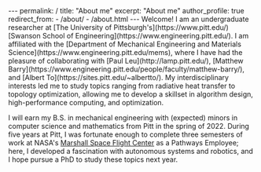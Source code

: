 <meta name="google-site-verification" content="66v2b1cMHcclnmI3PR-mnQyx4VTb7PCyDzXOMb_AYFc" />
---
permalink: /
title: "About me"
excerpt: "About me"
author_profile: true
redirect_from: 
  - /about/
  - /about.html
---
Welcome! I am an undergraduate researcher at [The University of Pittsburgh's](https://www.pitt.edu/) [Swanson School of Engineering](https://www.engineering.pitt.edu/).
I am affiliated with the [Department of Mechanical Engineering and Materials Science](https://www.engineering.pitt.edu/mems), where I have
had the pleasure of collaborating with [Paul Leu](http://lamp.pitt.edu/), [Matthew Barry](https://www.engineering.pitt.edu/people/faculty/matthew-barry/), 
and [Albert To](https://sites.pitt.edu/~albertto/). My interdisciplinary interests led me to study topics ranging from radiative 
heat transfer to topology optimization, allowing me to develop a skillset in algorithm design, high-performance computing, and optimization.

I will earn my B.S. in mechanical engineering with (expected) minors in computer science and mathematics from Pitt in the spring of 2022. 
During five years at Pitt, I was fortunate enough to complete three semesters of work at NASA's [Marshall Space Flight Center](https://www.nasa.gov/centers/marshall/home/index.html) as a Pathways Employee; here, I developed a 
fascination with autonomous systems and robotics, and I hope pursue a PhD to study these topics next year. 

